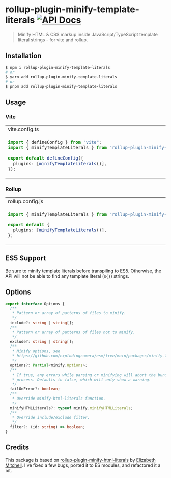 # rollup-plugin-minify-template-literals [![API Docs](https://img.shields.io/badge/API%20Docs-blue.svg)](https://paka.dev/npm/rollup-plugin-minify-template-literals)

> Minify HTML & CSS markup inside JavaScript/TypeScript template literal strings - for vite and rollup.

## Installation

```bash
$ npm i rollup-plugin-minify-template-literals
# or
$ yarn add rollup-plugin-minify-template-literals
# or
$ pnpm add rollup-plugin-minify-template-literals
```

## Usage

### Vite

<table>
<tr>
<td> vite.config.ts </td>
</tr>
<tr>
<td>

```ts
import { defineConfig } from "vite";
import { minifyTemplateLiterals } from "rollup-plugin-minify-template-literals";

export default defineConfig({
  plugins: [minifyTemplateLiterals()],
});
```

</td>
</tr>
</table>

### Rollup

<table>
<tr>
<td> rollup.config.js </td>
</tr>
<tr>
<td>

```ts
import { minifyTemplateLiterals } from "rollup-plugin-minify-template-literals";

export default {
  plugins: [minifyTemplateLiterals()],
};
```

</td>
</tr>
</table>

## ES5 Support

Be sure to minify template literals before transpiling to ES5. Otherwise, the API will not be able to find any template literal (`${}`) strings.

## Options

```ts
export interface Options {
  /**
   * Pattern or array of patterns of files to minify.
   */
  include?: string | string[];
  /**
   * Pattern or array of patterns of files not to minify.
   */
  exclude?: string | string[];
  /**
   * Minify options, see
   * https://github.com/explodingcamera/esm/tree/main/packages/minify-literals#options.
   */
  options?: Partial<minify.Options>;
  /**
   * If true, any errors while parsing or minifying will abort the bundle
   * process. Defaults to false, which will only show a warning.
   */
  failOnError?: boolean;
  /**
   * Override minify-html-literals function.
   */
  minifyHTMLLiterals?: typeof minify.minifyHTMLLiterals;
  /**
   * Override include/exclude filter.
   */
  filter?: (id: string) => boolean;
}
```

## Credits

This package is based on [rollup-plugin-minify-html-literals](https://github.com/asyncLiz/minify-html-literals) by [Elizabeth Mitchell](https://github.com/asyncLiz).
I've fixed a few bugs, ported it to ES modules, and refactored it a bit.
